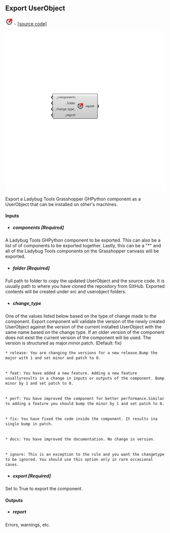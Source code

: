 ## Export UserObject
![](../../images/icons/Export_UserObject.png) - [[source code]](https://github.com/ladybug-tools/ladybug-grasshopper/blob/master/ladybug_grasshopper/src//LB%20Export%20UserObject.py)

![](../../images/components/Export_UserObject.png)

Export a Ladybug Tools Grasshopper GHPython component as a UserObject that can
 be installed on other's machines.
 



#### Inputs
* ##### components [Required]
A Ladybug Tools GHPython component to be exported. This can also be a list of of components to be exported together. Lastly, this can be a "*" and all of the Ladybug Tools components on the Grasshopper canvass will be exported. 
* ##### folder [Required]
Full path to folder to copy the updated UserObject and the source code. It is usually path to where you have cloned the repository from GitHub. Exported contents will be created under src and userobject folders. 
* ##### change_type 
One of the values listed below based on the type of change made to the component. Export component will validate the version of the newly created UserObject against the version of the current installed UserObject with the same name based on the change type. If an older version of the component does not exist the current version of the component will be used. The version is structured as major.minor.patch. (Default: fix) 


    * release: You are changing the versions for a new release.Bump the major with 1 and set minor and patch to 0. 


    * feat: You have added a new feature. Adding a new feature usuallyresults in a change in inputs or outputs of the component. Bump minor by 1 and set patch to 0. 


    * perf: You have improved the component for better performance.Similar to adding a feature you should bump the minor by 1 and set patch to 0. 


    * fix: You have fixed the code inside the component. It results ina single bump in patch. 


    * docs: You have improved the documentation. No change in version.


    * ignore: This is an exception to the rule and you want the changetype to be ignored. You should use this option only in rare occasional cases. 
* ##### export [Required]
Set to True to export the component. 

#### Outputs
* ##### report
Errors, warnings, etc. 
